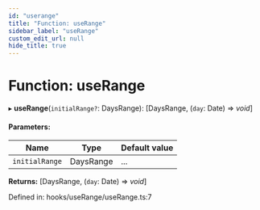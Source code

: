```yaml
---
id: "userange"
title: "Function: useRange"
sidebar_label: "useRange"
custom_edit_url: null
hide_title: true
---
```


# Function: useRange

▸ **useRange**(`initialRange?`: DaysRange): [DaysRange, (`day`: Date) => *void*]

#### Parameters:

Name | Type | Default value |
------ | ------ | ------ |
`initialRange` | DaysRange | ... |

**Returns:** [DaysRange, (`day`: Date) => *void*]

Defined in: hooks/useRange/useRange.ts:7
